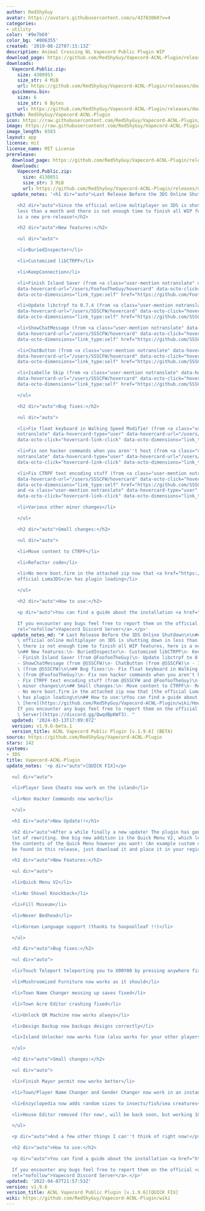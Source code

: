 ```yaml
---
author: RedShyGuy
avatar: https://avatars.githubusercontent.com/u/43783060?v=4
categories:
- utility
color: '#9e7b69'
color_bg: '#806355'
created: '2019-08-22T07:15:13Z'
description: Animal Crossing NL Vapecord Public Plugin WIP
download_page: https://github.com/RedShyGuy/Vapecord-ACNL-Plugin/releases
downloads:
  Vapecord.Public.zip:
    size: 4309953
    size_str: 4 MiB
    url: https://github.com/RedShyGuy/Vapecord-ACNL-Plugin/releases/download/v1.9.6/Vapecord.Public.zip
  quickmenu.bin:
    size: 6
    size_str: 6 Bytes
    url: https://github.com/RedShyGuy/Vapecord-ACNL-Plugin/releases/download/v1.9.6/quickmenu.bin
github: RedShyGuy/Vapecord-ACNL-Plugin
icon: https://raw.githubusercontent.com/RedShyGuy/Vapecord-ACNL-Plugin/master/Vapecord.png
image: https://raw.githubusercontent.com/RedShyGuy/Vapecord-ACNL-Plugin/master/Vapecord.png
image_length: 6583
layout: app
license: mit
license_name: MIT License
prerelease:
  download_page: https://github.com/RedShyGuy/Vapecord-ACNL-Plugin/releases/tag/v1.9.6-beta.1
  downloads:
    Vapecord.Public.zip:
      size: 4130851
      size_str: 3 MiB
      url: https://github.com/RedShyGuy/Vapecord-ACNL-Plugin/releases/download/v1.9.6-beta.1/Vapecord.Public.zip
  update_notes: '<h1 dir="auto">Last Release Before the 3DS Online Shutdown</h1>

    <h2 dir="auto">Since the official online multiplayer on 3DS is shutting down in
    less than a month and there is not enough time to finish all WIP features, here
    is a new pre-release!</h2>

    <h2 dir="auto">New features:</h2>

    <ul dir="auto">

    <li>BuriedInspector</li>

    <li>Customized libCTRPF</li>

    <li>KeepConnection</li>

    <li>Finish Island Saver (from <a class="user-mention notranslate" data-hovercard-type="user"
    data-hovercard-url="/users/FoofooTheGuy/hovercard" data-octo-click="hovercard-link-click"
    data-octo-dimensions="link_type:self" href="https://github.com/FoofooTheGuy">@FoofooTheGuy</a>)</li>

    <li>Update libctrpf to 0.7.4 (from <a class="user-mention notranslate" data-hovercard-type="user"
    data-hovercard-url="/users/SSSCFW/hovercard" data-octo-click="hovercard-link-click"
    data-octo-dimensions="link_type:self" href="https://github.com/SSSCFW">@SSSCFW</a>)</li>

    <li>ShowChatMessage (from <a class="user-mention notranslate" data-hovercard-type="user"
    data-hovercard-url="/users/SSSCFW/hovercard" data-octo-click="hovercard-link-click"
    data-octo-dimensions="link_type:self" href="https://github.com/SSSCFW">@SSSCFW</a>)</li>

    <li>ChatButton (from <a class="user-mention notranslate" data-hovercard-type="user"
    data-hovercard-url="/users/SSSCFW/hovercard" data-octo-click="hovercard-link-click"
    data-octo-dimensions="link_type:self" href="https://github.com/SSSCFW">@SSSCFW</a>)</li>

    <li>Isabelle Skip (from <a class="user-mention notranslate" data-hovercard-type="user"
    data-hovercard-url="/users/SSSCFW/hovercard" data-octo-click="hovercard-link-click"
    data-octo-dimensions="link_type:self" href="https://github.com/SSSCFW">@SSSCFW</a>)</li>

    </ul>

    <h2 dir="auto">Bug fixes:</h2>

    <ul dir="auto">

    <li>Fix float keyboard in Walking Speed Modifier (from <a class="user-mention
    notranslate" data-hovercard-type="user" data-hovercard-url="/users/FoofooTheGuy/hovercard"
    data-octo-click="hovercard-link-click" data-octo-dimensions="link_type:self" href="https://github.com/FoofooTheGuy">@FoofooTheGuy</a>)</li>

    <li>Fix non hacker commands when you aren''t host (from <a class="user-mention
    notranslate" data-hovercard-type="user" data-hovercard-url="/users/FoofooTheGuy/hovercard"
    data-octo-click="hovercard-link-click" data-octo-dimensions="link_type:self" href="https://github.com/FoofooTheGuy">@FoofooTheGuy</a>)</li>

    <li>Fix CTRPF text encoding stuff (from <a class="user-mention notranslate" data-hovercard-type="user"
    data-hovercard-url="/users/SSSCFW/hovercard" data-octo-click="hovercard-link-click"
    data-octo-dimensions="link_type:self" href="https://github.com/SSSCFW">@SSSCFW</a>
    and <a class="user-mention notranslate" data-hovercard-type="user" data-hovercard-url="/users/FoofooTheGuy/hovercard"
    data-octo-click="hovercard-link-click" data-octo-dimensions="link_type:self" href="https://github.com/FoofooTheGuy">@FoofooTheGuy</a>)</li>

    <li>Various other minor changes</li>

    </ul>

    <h2 dir="auto">Small changes:</h2>

    <ul dir="auto">

    <li>Move content to CTRPF</li>

    <li>Refactor code</li>

    <li>No more boot.firm in the attached zip now that <a href="https://github.com/LumaTeam/Luma3DS">the
    official Luma3DS</a> has plugin loading</li>

    </ul>

    <h2 dir="auto">How to use:</h2>

    <p dir="auto">You can find a guide about the installation <a href="https://github.com/RedShyGuy/Vapecord-ACNL-Plugin/wiki/How-to-install">here</a>.<br>

    If you encounter any bugs feel free to report them on the official <a href="https://discord.gg/QwqdBpKWf3"
    rel="nofollow">Vapecord Discord Server</a>.</p>'
  update_notes_md: "# Last Release Before the 3DS Online Shutdown\n\n## Since the\
    \ official online multiplayer on 3DS is shutting down in less than a month and\
    \ there is not enough time to finish all WIP features, here is a new pre-release!\n\
    \n## New features:\n- BuriedInspector\n- Customized libCTRPF\n- KeepConnection\n\
    - Finish Island Saver (from @FoofooTheGuy)\n- Update libctrpf to 0.7.4 (from @SSSCFW)\n\
    - ShowChatMessage (from @SSSCFW)\n- ChatButton (from @SSSCFW)\n - Isabelle Skip\
    \ (from @SSSCFW)\n\n## Bug fixes:\n- Fix float keyboard in Walking Speed Modifier\
    \ (from @FoofooTheGuy)\n- Fix non hacker commands when you aren't host (from @FoofooTheGuy)\n\
    - Fix CTRPF text encoding stuff (from @SSSCFW and @FoofooTheGuy)\n- Various other\
    \ minor changes\n\n## Small changes:\n- Move content to CTRPF\n- Refactor code\n\
    - No more boot.firm in the attached zip now that [the official Luma3DS](https://github.com/LumaTeam/Luma3DS)\
    \ has plugin loading\n\n## How to use:\nYou can find a guide about the installation\
    \ [here](https://github.com/RedShyGuy/Vapecord-ACNL-Plugin/wiki/How-to-install).\n\
    If you encounter any bugs feel free to report them on the official [Vapecord Discord\
    \ Server](https://discord.gg/QwqdBpKWf3). "
  updated: '2024-03-13T17:09:07Z'
  version: v1.9.6-beta.1
  version_title: ACNL Vapecord Public Plugin [v.1.9.6] (BETA)
source: https://github.com/RedShyGuy/Vapecord-ACNL-Plugin
stars: 142
systems:
- 3DS
title: Vapecord-ACNL-Plugin
update_notes: '<p dir="auto">[QUICK FIX]</p>

  <ul dir="auto">

  <li>Player Save Cheats now work on the island</li>

  <li>Non Hacker Commands now work</li>

  </ul>

  <h1 dir="auto">New Update!!</h1>

  <h2 dir="auto">After a while finally a new update! The plugin has gone through a
  lot of rewriting. One big new addition is the Quick Menu V2, which lets you modify
  the contents of the Quick Menu however you want! (An example custom quick Menu can
  be found in this release, just download it and place it in your region folder (E:/Vapecord/[region]/)</h2>

  <h2 dir="auto">New Features:</h2>

  <ul dir="auto">

  <li>Quick Menu V2</li>

  <li>No Shovel Knockback</li>

  <li>Fill Museum</li>

  <li>Never Bedhead</li>

  <li>Korean Language support (thanks to Soopoolleaf !!)</li>

  </ul>

  <h2 dir="auto">Bug fixes:</h2>

  <ul dir="auto">

  <li>Touch Teleport teleporting you to X00Y00 by pressing anywhere fixed</li>

  <li>Mushroomized Furniture now works as it should</li>

  <li>Town Name Changer messing up saves fixed</li>

  <li>Town Acre Editor crashing fixed</li>

  <li>Unlock QR Machine now works always</li>

  <li>Design Backup now backups designs correctly</li>

  <li>Island Unlocker now works fine (also works for your other players now)</li>

  </ul>

  <h2 dir="auto">Small changes:</h2>

  <ul dir="auto">

  <li>Finish Mayor permit now works better</li>

  <li>Town/Player Name Changer and Gender Changer now work in an instant</li>

  <li>Enzyclopedia now adds random sizes to insects/fish/sea creatures</li>

  <li>House Editor removed (for now!, will be back soon, but working 100%)</li>

  </ul>

  <p dir="auto">And a few other things I can''t think of right now!</p>

  <h2 dir="auto">How to use:</h2>

  <p dir="auto">You can find a guide about the installation <a href="https://github.com/RedShyGuy/Vapecord-ACNL-Plugin/wiki/How-to-install">here</a>.<br>

  If you encounter any bugs feel free to report them on the official <a href="https://discord.gg/QwqdBpKWf3"
  rel="nofollow">Vapecord Discord Server</a>.</p>'
updated: '2022-04-07T21:57:53Z'
version: v1.9.6
version_title: ACNL Vapecord Public Plugin [v.1.9.6][QUICK FIX]
wiki: https://github.com/RedShyGuy/Vapecord-ACNL-Plugin/wiki
---
```

